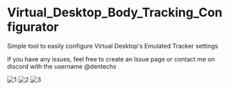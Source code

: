 # Virtual_Desktop_Body_Tracking_Configurator

Simple tool to easily configure Virtual Desktop's Emulated Tracker settings

If you have any issues, feel free to create an Issue page or contact me on discord with the username @dentechs

![1](https://github.com/DenTechs/Virtual_Desktop_Body_Tracking_Configurator/assets/48604154/4b2eaa1f-1ceb-4166-9b95-95010e8cde25)
![2](https://github.com/DenTechs/Virtual_Desktop_Body_Tracking_Configurator/assets/48604154/0cef886e-a156-4e8f-a3d8-328e1aeee5d0)
![3](https://github.com/DenTechs/Virtual_Desktop_Body_Tracking_Configurator/assets/48604154/ebccc610-3194-41e4-a33a-10fe9a7917f8)
